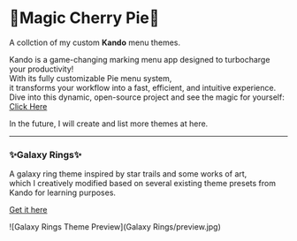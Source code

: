# 🥧Magic Cherry Pie🥧
A collction of my custom **Kando** menu themes.

Kando is a game-changing marking menu app designed to turbocharge your productivity!   
With its fully customizable Pie menu system,   
it transforms your workflow into a fast, efficient, and intuitive experience.   
Dive into this dynamic, open-source project and see the magic for yourself: [Click Here](https://github.com/kando-menu/kando)

In the future, I will create and list more themes at here.

---

### ✨Galaxy Rings✨
A galaxy ring theme inspired by star trails and some works of art,   
which I creatively modified based on several existing theme presets from Kando for learning purposes.

[Get it here](https://github.com/IcekingJason/kando-themes/tree/main/Galaxy%20Rings)

![Galaxy Rings Theme Preview](Galaxy Rings/preview.jpg)

